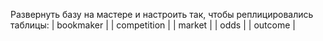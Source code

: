 Развернуть базу на мастере и настроить так, чтобы реплицировались таблицы:
| bookmaker |
| competition |
| market |
| odds |
| outcome |

